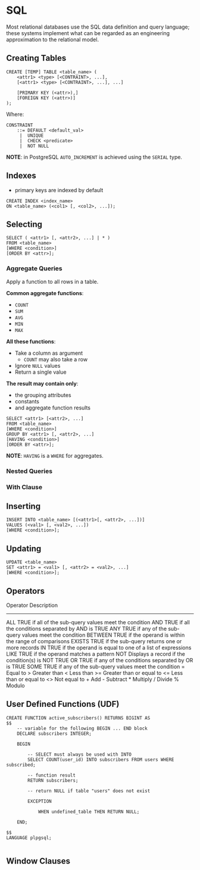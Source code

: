 # SQL

Most relational databases use the SQL data definition and query language; these
systems implement what can be regarded as an engineering approximation to the
relational model.

## Creating Tables

``` {.sql}
CREATE [TEMP] TABLE <table_name> (
    <attr1> <type> [<CONTRAINT>, ...],
    [<attr1> <type> [<CONTRAINT>, ...], ...]

    [PRIMARY KEY (<attr>),]
    [FOREIGN KEY (<attr>)]
);
```

Where:

    CONSTRAINT
        ::= DEFAULT <default_val>
         |  UNIQUE
         |  CHECK <predicate>
         |  NOT NULL

**NOTE**: in PostgreSQL `AUTO_INCREMENT` is achieved using the `SERIAL` type.

## Indexes

-   primary keys are indexed by default

``` {.sql}
CREATE INDEX <index_name> 
ON <table_name> (<col1> [, <col2>, ...]);
```

## Selecting

``` {.sql}
SELECT ( <attr1> [, <attr2>, ...] | * ) 
FROM <table_name>
[WHERE <condition>]
[ORDER BY <attr>];
```

### Aggregate Queries

Apply a function to all rows in a table.

**Common aggregate functions**:

-   `COUNT`
-   `SUM`
-   `AVG`
-   `MIN`
-   `MAX`

**All these functions**:

-   Take a column as argument
    -   `COUNT` may also take a row
-   Ignore `NULL` values
-   Return a single value

**The result may contain only**:

-   the grouping attributes
-   constants
-   and aggregate function results

``` {.sql}
SELECT <attr1> [<attr2>, ...]
FROM <table_name>
[WHERE <condition>]
GROUP BY <attr1> [, <attr2>, ...]
[HAVING <condition>]
[ORDER BY <attr>];
```

**NOTE**: `HAVING` is a `WHERE` for aggregates.

### Nested Queries

### With Clause

## Inserting

``` {.sql}
INSERT INTO <table_name> [(<attr1>[, <attr2>, ...])] 
VALUES (<val1> [, <val2>, ...])
[WHERE <condition>];
```

## Updating

``` {.sql}
UPDATE <table_name>
SET <attr1> = <val1> [, <attr2> = <val2>, ...]
[WHERE <condition>];
```

## Operators

  Operator   Description
  ---------- --------------------------------------------------------------
  ALL        TRUE if all of the sub-query values meet the condition
  AND        TRUE if all the conditions separated by AND is TRUE
  ANY        TRUE if any of the sub-query values meet the condition
  BETWEEN    TRUE if the operand is within the range of comparisons
  EXISTS     TRUE if the sub-query returns one or more records
  IN         TRUE if the operand is equal to one of a list of expressions
  LIKE       TRUE if the operand matches a pattern
  NOT        Displays a record if the condition(s) is NOT TRUE
  OR         TRUE if any of the conditions separated by OR is TRUE
  SOME       TRUE if any of the sub-query values meet the condition
  =          Equal to
  \>         Greater than
  \<         Less than
  \>=        Greater than or equal to
  \<=        Less than or equal to
  \<\>       Not equal to
  \+         Add
  \-         Subtract
  \*         Multiply
  /          Divide
  \%         Modulo

## User Defined Functions (UDF)

<!--TODO User Defined Functions (UDF) -->

``` {.sql}
CREATE FUNCTION active_subscribers() RETURNS BIGINT AS
$$
    -- variable for the following BEGIN ... END block
    DECLARE subscribers INTEGER;

    BEGIN

        -- SELECT must always be used with INTO
        SELECT COUNT(user_id) INTO subscribers FROM users WHERE subscribed;

        -- function result
        RETURN subscribers;

        -- return NULL if table "users" does not exist

        EXCEPTION

            WHEN undefined_table THEN RETURN NULL;

    END;

$$
LANGUAGE plpgsql;


```

## Window Clauses

<!--TODO Window Clauses-->

<!--
vim:foldmarker=```\ ,```:foldmethod=marker:
-->

